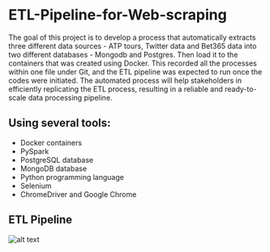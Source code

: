 # ETL-Pipeline-for-Web-scraping

The goal of this project is to develop a process that automatically extracts three different data sources - ATP tours, Twitter data and Bet365 data into two different databases - Mongodb and Postgres. Then load it to the containers that was created using Docker. This recorded all the processes within one file under Git, and the ETL pipeline was expected to run once the codes were initiated. The automated process will help stakeholders in efficiently replicating the ETL process, resulting in a reliable and ready-to-scale data processing pipeline.



## Using several tools:

- Docker containers
- PySpark
- PostgreSQL database
- MongoDB database
- Python programming language
- Selenium
- ChromeDriver and Google Chrome

## ETL Pipeline
![alt text]("")

